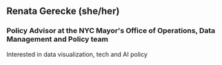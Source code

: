 ## Renata Gerecke (she/her)

### Policy Advisor at the NYC Mayor's Office of Operations, Data Management and Policy team

Interested in data visualization, tech and AI policy

<!---
rgerecke-ops/rgerecke-ops is a ✨ special ✨ repository because its `README.md` (this file) appears on your GitHub profile.
You can click the Preview link to take a look at your changes.
--->
